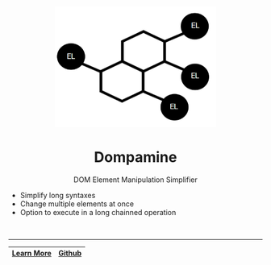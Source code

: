 

<div align="center">
<img src="docs/logo/logo-no-bg.png" height="240" width="320"></img>

# **Dompamine**


DOM Element Manipulation Simplifier
</div>




- Simplify long syntaxes
- Change multiple elements at once
- Option to execute in a long chainned operation 

<br>

<div align="center">

---

[Learn More](https://fmented.github.com/dompamine/) | [Github](https://github.com/fmented/dompamine)
|---|---|
</div>
